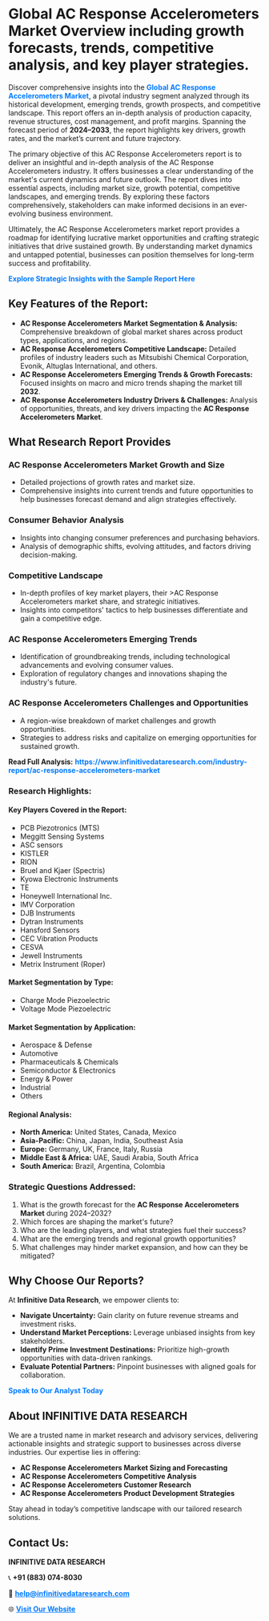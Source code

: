 <h1>Global AC Response Accelerometers Market Overview including growth forecasts, trends, competitive analysis, and key player strategies.</h1>
<p>
Discover comprehensive insights into the 
<a href="https://www.infinitivedataresearch.com/industry-report/ac-response-accelerometers-market" rel="dofollow" style="color: #007BFF; text-decoration: none;"><strong>Global AC Response Accelerometers Market</strong></a>, a pivotal industry segment analyzed through its historical development, emerging trends, growth prospects, and competitive landscape. This report offers an in-depth analysis of production capacity, revenue structures, cost management, and profit margins. Spanning the forecast period of <strong>2024–2033</strong>, the report highlights key drivers, growth rates, and the market’s current and future trajectory.
</p>
<p>
The primary objective of this AC Response Accelerometers report is to deliver an insightful and in-depth analysis of the AC Response Accelerometers industry. It offers businesses a clear understanding of the market's current dynamics and future outlook. The report dives into essential aspects, including market size, growth potential, competitive landscapes, and emerging trends. By exploring these factors comprehensively, stakeholders can make informed decisions in an ever-evolving business environment.
</p>
<p>
Ultimately, the AC Response Accelerometers market report provides a roadmap for identifying lucrative market opportunities and crafting strategic initiatives that drive sustained growth. By understanding market dynamics and untapped potential, businesses can position themselves for long-term success and profitability.
</p>
<p>
<a href="https://www.infinitivedataresearch.com/request-sample/reportId=107083" style="color: #007BFF; text-decoration: none;"><strong>Explore Strategic Insights with the Sample Report Here</strong></a>
</p>

<h2>Key Features of the Report:</h2>
<ul>
<li><strong>AC Response Accelerometers Market Segmentation & Analysis:</strong> Comprehensive breakdown of global market shares across product types, applications, and regions.</li>
<li><strong>AC Response Accelerometers Competitive Landscape:</strong> Detailed profiles of industry leaders such as Mitsubishi Chemical Corporation, Evonik, Altuglas International, and others.</li>
<li><strong>AC Response Accelerometers Emerging Trends & Growth Forecasts:</strong> Focused insights on macro and micro trends shaping the market till <strong>2032</strong>.</li>
<li><strong>AC Response Accelerometers Industry Drivers & Challenges:</strong> Analysis of opportunities, threats, and key drivers impacting the <strong>AC Response Accelerometers Market</strong>.</li>
</ul>

<h2>What Research Report Provides</h2>
<h3>AC Response Accelerometers Market Growth and Size</h3>
<ul>
<li>Detailed projections of growth rates and market size.</li>
<li>Comprehensive insights into current trends and future opportunities to help businesses forecast demand and align strategies effectively.</li>
</ul>

<h3>Consumer Behavior Analysis</h3>
<ul>
<li>Insights into changing consumer preferences and purchasing behaviors.</li>
<li>Analysis of demographic shifts, evolving attitudes, and factors driving decision-making.</li>
</ul>

<h3>Competitive Landscape</h3>
<ul>
<li>In-depth profiles of key market players, their >AC Response Accelerometers market share, and strategic initiatives.</li>
<li>Insights into competitors' tactics to help businesses differentiate and gain a competitive edge.</li>
</ul>

<h3>AC Response Accelerometers Emerging Trends</h3>
<ul>
<li>Identification of groundbreaking trends, including technological advancements and evolving consumer values.</li>
<li>Exploration of regulatory changes and innovations shaping the industry's future.</li>
</ul>

<h3>AC Response Accelerometers Challenges and Opportunities</h3>
<ul>
<li>A region-wise breakdown of market challenges and growth opportunities.</li>
<li>Strategies to address risks and capitalize on emerging opportunities for sustained growth.</li>
</ul>
<p><strong>Read Full Analysis:</strong> <a href="https://www.infinitivedataresearch.com/industry-report/ac-response-accelerometers-market" rel="dofollow" style="color: #007BFF; text-decoration: none;"><strong>https://www.infinitivedataresearch.com/industry-report/ac-response-accelerometers-market</strong></a></p>
<h3>Research Highlights:</h3>
<h4>Key Players Covered in the Report:</h4>
<ul><li>PCB Piezotronics (MTS)</li><li>Meggitt Sensing Systems</li><li>ASC sensors</li><li>KISTLER</li><li>RION</li><li>Bruel and Kjaer (Spectris)</li><li>Kyowa Electronic Instruments</li><li>TE</li><li>Honeywell International Inc.</li><li>IMV Corporation</li><li>DJB Instruments</li><li>Dytran Instruments</li><li>Hansford Sensors</li><li>CEC Vibration Products</li><li>CESVA</li><li>Jewell Instruments</li><li>Metrix Instrument (Roper)</li></ul>
<h4>Market Segmentation by Type:</h4>
<ul><li>Charge Mode Piezoelectric</li><li>Voltage Mode Piezoelectric</li></ul>
<h4>Market Segmentation by Application:</h4>
<ul><li>Aerospace &amp; Defense</li><li>Automotive</li><li>Pharmaceuticals &amp; Chemicals</li><li>Semiconductor &amp; Electronics</li><li>Energy &amp; Power</li><li>Industrial</li><li>Others</li></ul>

<h4>Regional Analysis:</h4>
<ul>
<li><strong>North America:</strong> United States, Canada, Mexico</li>
<li><strong>Asia-Pacific:</strong> China, Japan, India, Southeast Asia</li>
<li><strong>Europe:</strong> Germany, UK, France, Italy, Russia</li>
<li><strong>Middle East & Africa:</strong> UAE, Saudi Arabia, South Africa</li>
<li><strong>South America:</strong> Brazil, Argentina, Colombia</li>
</ul>

<h3>Strategic Questions Addressed:</h3>
<ol>
<li>What is the growth forecast for the <strong>AC Response Accelerometers Market</strong> during 2024–2032?</li>
<li>Which forces are shaping the market's future?</li>
<li>Who are the leading players, and what strategies fuel their success?</li>
<li>What are the emerging trends and regional growth opportunities?</li>
<li>What challenges may hinder market expansion, and how can they be mitigated?</li>
</ol>

<h2>Why Choose Our Reports?</h2>
<p>At <strong>Infinitive Data Research</strong>, we empower clients to:</p>
<ul>
<li><strong>Navigate Uncertainty:</strong> Gain clarity on future revenue streams and investment risks.</li>
<li><strong>Understand Market Perceptions:</strong> Leverage unbiased insights from key stakeholders.</li>
<li><strong>Identify Prime Investment Destinations:</strong> Prioritize high-growth opportunities with data-driven rankings.</li>
<li><strong>Evaluate Potential Partners:</strong> Pinpoint businesses with aligned goals for collaboration.</li>
</ul>
<p><a href="https://www.infinitivedataresearch.com/industry-report/ac-response-accelerometers-market" rel="dofollow" style="color: #007BFF; text-decoration: none;"><strong>Speak to Our Analyst Today</strong></a></p>

<h2>About INFINITIVE DATA RESEARCH</h2>
<p>We are a trusted name in market research and advisory services, delivering actionable insights and strategic support to businesses across diverse industries. Our expertise lies in offering:</p>
<ul>
<li><strong>AC Response Accelerometers Market Sizing and Forecasting</strong></li>
<li><strong>AC Response Accelerometers Competitive Analysis</strong></li>
<li><strong>AC Response Accelerometers Customer Research</strong></li>
<li><strong>AC Response Accelerometers Product Development Strategies</strong></li>
</ul>
<p>Stay ahead in today’s competitive landscape with our tailored research solutions.</p>

<h2>Contact Us:</h2>
<p><strong>INFINITIVE DATA RESEARCH</strong></p>
<p>📞 <strong>+91 (883) 074-8030</strong></p>
<p>📧 <strong><a href="mailto:help@infinitivedataresearch.com" style="color: #007BFF;">help@infinitivedataresearch.com</a></strong></p>
<p>🌐 <strong><a href="https://www.infinitivedataresearch.com" rel="dofollow" style="color: #007BFF;">Visit Our Website</a></strong></p>